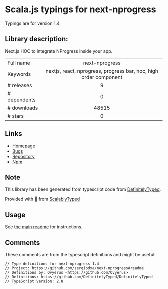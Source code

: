 
# Scala.js typings for next-nprogress

Typings are for version 1.4

## Library description:
Next.js HOC to integrate NProgress inside your app.

|                    |                 |
| ------------------ | :-------------: |
| Full name          | next-nprogress |
| Keywords           | nextjs, react, nprogress, progress bar, hoc, high order component |
| # releases         | 9 |
| # dependents       | 0 |
| # downloads        | 48515 |
| # stars            | 0 |

## Links
- [Homepage](https://github.com/sergiodxa/next-nprogress#readme)
- [Bugs](https://github.com/sergiodxa/next-nprogress/issues)
- [Repository](https://github.com/sergiodxa/next-nprogress)
- [Npm](https://www.npmjs.com/package/next-nprogress)
    


## Note
This library has been generated from typescript code from [DefinitelyTyped](https://definitelytyped.org).

Provided with :purple_heart: from [ScalablyTyped](https://github.com/oyvindberg/ScalablyTyped)

## Usage
See [the main readme](../../readme.md) for instructions.

## Comments

These comments are from the typescript definitions and might be useful:
```
// Type definitions for next-nprogress 1.4
// Project: https://github.com/sergiodxa/next-nprogress#readme
// Definitions by: Ovyerus <https://github.com/Ovyerus>
// Definitions: https://github.com/DefinitelyTyped/DefinitelyTyped
// TypeScript Version: 2.8

```

